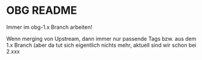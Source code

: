 # OBG README

Immer im obg-1.x Branch arbeiten!

Wenn merging von Upstream, dann immer nur passende Tags bzw. aus dem 1.x Branch (aber da tut sich eigentlich nichts mehr, aktuell sind wir schon bei 2.xxx

